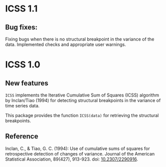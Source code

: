# ICSS 1.1
## Bug fixes:
Fixing bugs when there is no structural breakpoint in the variance of the data. Implemented checks and appropriate user warnings.

# ICSS 1.0
## New features

`ICSS` implements the Iterative Cumulative Sum of Squares (ICSS) algorithm by Inclan/Tiao (1994) for detecting structural breakpoints in the variance of time series data.

This package provides the function `ICSS(data)` for retrieving the structural breakpoints.

## Reference

  Inclan, C., & Tiao, G. C. (1994): Use of cumulative sums of squares for retrospective detection of changes of variance. Journal of the American Statistical Association, 89(427), 913-923.
  doi: [10.2307/2290916](https://www.jstor.org/stable/2290916).
